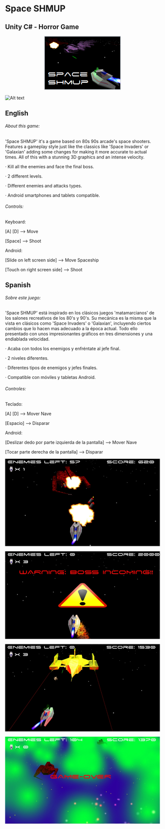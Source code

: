 # Space SHMUP
## Unity C# - Horror Game

<p align="center">
  <img src="https://raw.githubusercontent.com/Nacho-Lopez-Guerrero/Space-SHMUP/main/Screenshots/SHUMP_Title.png?raw=true"/>
</p>

![Alt text](/Screenshots/GhostHouseVR_1.png?raw=true )

## English
###### About this game:

'Space SHMUP' it's a game based on 80s 90s arcade's space shooters. Features a gameplay style just like the classics like 'Space Invaders' or 'Galaxian' adding some changes for making it more accurate to actual times. All of this with a stunning 3D graphics and an intense velocity.

· Kill all the enemies and face the final boss.

· 2 different levels.

· Different enemies and attacks types.

· Android smartphones and tablets compatible.

 ###### Controls:

Keyboard:

[A] [D] --> Move

[Space] --> Shoot


Android:

[Slide on left screen side] --> Move Spaceship

[Touch on right screen side] --> Shoot

## Spanish
###### Sobre este juego:

'Space SHMUP' está inspirado en los clásicos juegos 'matamarcianos' de los salones recreativos de los 80's y 90's. Su mecánica es la misma que la vista en clásicos como 'Space Invaders' o 'Galaxian', incluyendo ciertos cambios que lo hacen mas adecuado a la época actual. Todo ello presentado con unos impresionantes gráficos en tres dimensiones y una endiablada velocidad.

· Acaba con todos los enemigos y enfréntate al jefe final.

· 2 niveles diferentes.

· Diferentes tipos de enemigos y jefes finales.

· Compatible con móviles y tabletas Android.

 ###### Controles:

Teclado:

[A] [D] --> Mover Nave

[Espacio] --> Disparar


Android:

[Deslizar dedo por parte izquierda de la pantalla] --> Mover Nave

[Tocar parte derecha de la pantalla] --> Disparar


![Alt text](/Screenshots/SHUMP_2.jpg?raw=true )

![Alt text](/Screenshots/SHUMP_3.jpg?raw=true )

![Alt text](/Screenshots/SHUMP_4.jpg?raw=true )

![Alt text](/Screenshots/SHUMP_5.jpg?raw=true )